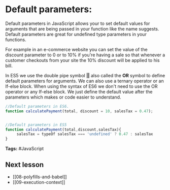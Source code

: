 # Default parameters:
Default parameters in JavaScript allows your to set default values for arguments that are being passed in your function like the name suggests. Default parameters are great for undefined type parameters in your functions. 

For example in an e-commerce website you can set the value of the discount parameter to 0 or to 10% if you're having a sale so that whenever a customer checkouts from your site the 10% discount will be applied to his bill.

In ES5 we use the double pipe symbol **||** also called the **OR** symbol to define default parameters for arguments. We can also use a ternary operator or an If-else block.
When using the syntax of ES6 we don't need to use the OR operator or any If-else block. We just define the default value after the parameters which makes or code easier to understand.

```jsx
//Default parameters in ES6.
function calculatePayment(total, discount = 10, salesTax = 0.47);


//Default parameters in ES5
function calculatePayment(total,discount,salesTax){
	 salesTax = typeOf salesTax === 'undefined' ? 0.47 : salesTax
}
```

**Tags:** #JavaScript  

## Next lesson
- [[08-polyfills-and-babel]]
- [[09-execution-context]]

